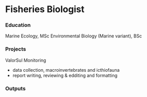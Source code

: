 # Fisheries Biologist

### Education
Marine Ecology, MSc
Environmental Biology (Marine variant), BSc

### Projects
ValorSul Monitoring
- data collection, macroinvertebrates and icthiofauna
- report writing, reviewing & edditing and formatting

### Outputs




